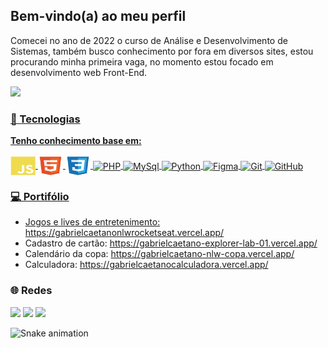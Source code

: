 ## Bem-vindo(a) ao meu perfil
<p>Comecei no ano de 2022 o curso de Análise e Desenvolvimento de Sistemas, também busco conhecimento por fora em diversos sites, estou procurando minha primeira vaga, no momento estou focado em desenvolvimento web Front-End.</p>
<div>
   <a href="https://github.com/GabrielCaetano13">
   <img height="180em" src="https://github-readme-stats.vercel.app/api/top-langs/?username=gabrielcaetano13&layout=compact&langs_count=6&theme=tokyonight"/>
</div>

### 🚀 Tecnologias
<div style="display: inline_block">
  <b>Tenho conhecimento base em: </b><br><br>
  <img align="center"  title="JavaScript" alt="Js" height="30" width="40" src="https://raw.githubusercontent.com/devicons/devicon/master/icons/javascript/javascript-plain.svg">
  <img align="center" title="HTML" alt="HTML" height="30" width="40" src="https://raw.githubusercontent.com/devicons/devicon/master/icons/html5/html5-original.svg">
  <img align="center" title="CSS" alt="CSS" height="30" width="40" src="https://raw.githubusercontent.com/devicons/devicon/master/icons/css3/css3-original.svg">
  <img align="center" title="PHP" alt="PHP" height="30" width="40"src="https://cdn.jsdelivr.net/gh/devicons/devicon/icons/php/php-original.svg" />
  <img align="center" title="MySql" alt="MySql" height="30" src="https://cdn.jsdelivr.net/gh/devicons/devicon/icons/mysql/mysql-original.svg" />
  <img align="center" title="Python" alt="Python" height="30" src="https://cdn.jsdelivr.net/gh/devicons/devicon/icons/python/python-original.svg" />
  <img align="center" title="Figma" alt="Figma" height="30" src="https://cdn.jsdelivr.net/gh/devicons/devicon/icons/figma/figma-original.svg" />
  <img align="center" title="Git" alt="Git" height="30" src="https://cdn.jsdelivr.net/gh/devicons/devicon/icons/git/git-original.svg" />
  <img align="center" title="GitHub" alt="GitHub" height="30" src="https://cdn.jsdelivr.net/gh/devicons/devicon/icons/github/github-original-wordmark.svg" />
</div>
 
### 💻 Portifólio

   - Jogos e lives de entretenimento: https://gabrielcaetanonlwrocketseat.vercel.app/
   - Cadastro de cartão: https://gabrielcaetano-explorer-lab-01.vercel.app/
   - Calendário da copa: https://gabrielcaetano-nlw-copa.vercel.app/
   - Calculadora: https://gabrielcaetanocalculadora.vercel.app/
   
### 🌐 Redes 
<div> 
  <a href="https://www.instagram.com/gdepaulacaetano/" target="_blank"><img src="https://img.shields.io/badge/-Instagram-%23E4405F?style=for-the-badge&logo=instagram&logoColor=white" target="_blank"></a>
  <a href = "mailto:gabrielcaetanolinkedin@gmail.com"><img src="https://img.shields.io/badge/-Gmail-%23333?style=for-the-badge&logo=gmail&logoColor=white" target="_blank"></a>
  <a href="https://www.linkedin.com/in/gabriel-de-paula-caetano-531861240/" target="_blank"><img src="https://img.shields.io/badge/-LinkedIn-%230077B5?style=for-the-badge&logo=linkedin&logoColor=white" target="_blank"></a> 
 
  ![Snake animation](https://github.com/GabrielCaetano13/GabrielCaetano13/blob/output/github-contribution-grid-snake.svg)
</div>
